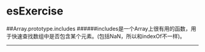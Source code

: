 # esExercise

##Array.prototype.includes
######includes是一个Array上很有用的函数，用于快速查找数组中是否包含某个元素。(包括NaN，所以和indexOf不一样)。
*****